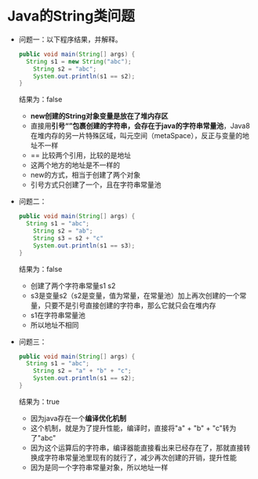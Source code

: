# Java的String类问题

* 问题一：以下程序结果，并解释。

  ```java
  public void main(String[] args) {
  	String s1 = new String("abc");
      String s2 = "abc";
      System.out.println(s1 == s2);
  }
  ```

  结果为：false

  * **new创建的String对象变量是放在了堆内存区**
  * 直接用**引号“”包裹创建的字符串，会存在于java的字符串常量池**，Java8在堆内存的另一片特殊区域，叫元空间（metaSpace），反正与变量的地址不一样
  * == 比较两个引用，比较的是地址
  * 这两个地方的地址是不一样的
  * new的方式，相当于创建了两个对象
  * 引号方式只创建了一个，且在字符串常量池

* 问题二：

  ```java
  public void main(String[] args) {
  	String s1 = "abc";
      String s2 = "ab";
      String s3 = s2 + "c"
      System.out.println(s1 == s3);
  }
  ```

  结果为：false

  * 创建了两个字符串常量s1 s2
  * s3是变量s2（s2是变量，值为常量，在常量池）加上再次创建的一个常量，只要不是引号直接创建的字符串，那么它就只会在堆内存
  * s1在字符串常量池
  * 所以地址不相同

* 问题三：

  ```java
  public void main(String[] args) {
  	String s1 = "abc";
      String s2 = "a" + "b" + "c";
      System.out.println(s1 == s2);
  }
  ```

  结果为：true

  * 因为java存在一个**编译优化机制**
  * 这个机制，就是为了提升性能，编译时，直接将"a" + "b" + "c"转为了"abc"
  * 因为这个运算后的字符串，编译器能直接看出来已经存在了，那就直接转换成字符串常量池里现有的就行了，减少再次创建的开销，提升性能
  * 因为是同一个字符串常量对象，所以地址一样